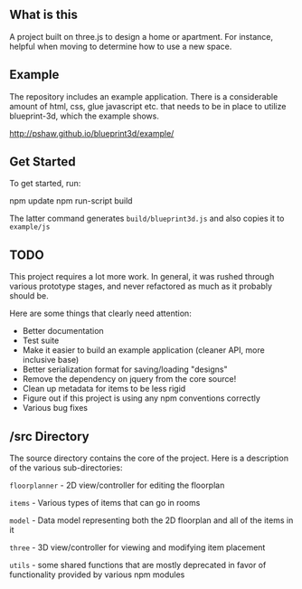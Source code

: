 ## What is this

A project built on three.js to design a home or apartment. For instance, helpful when moving to determine how to use a new space.

## Example

The repository includes an example application. There is a considerable amount of html, css, glue javascript etc. that needs to be in place to utilize blueprint-3d, which the example shows.

http://pshaw.github.io/blueprint3d/example/

## Get Started

To get started, run:

  npm update
  npm run-script build

The latter command generates `build/blueprint3d.js` and also copies it to `example/js`

## TODO

This project requires a lot more work. In general, it was rushed through various prototype stages, and never refactored as much as it probably should be.

Here are some things that clearly need attention:

- Better documentation
- Test suite
- Make it easier to build an example application (cleaner API, more inclusive base)
- Better serialization format for saving/loading "designs"
- Remove the dependency on jquery from the core source!
- Clean up metadata for items to be less rigid
- Figure out if this project is using any npm conventions correctly 
- Various bug fixes

## /src Directory

The source directory contains the core of the project. Here is a description of the various sub-directories:

`floorplanner` - 2D view/controller for editing the floorplan

`items` - Various types of items that can go in rooms

`model` - Data model representing both the 2D floorplan and all of the items in it

`three` - 3D view/controller for viewing and modifying item placement

`utils` - some shared functions that are mostly deprecated in favor of functionality provided by various npm modules
